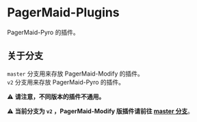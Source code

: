 # PagerMaid-Plugins
PagerMaid-Pyro 的插件。

## 关于分支
`master` 分支用来存放 PagerMaid-Modify 的插件。  
`v2` 分支用来存放 PagerMaid-Pyro 的插件。  

⚠ **请注意，不同版本的插件不通用。**  

⚠ **当前分支为 `v2` ，PagerMaid-Modify 版插件请前往 [master 分支](https://github.com/TeamPGM/PagerMaid_Plugins/tree/master)**。
